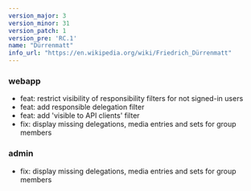 ```yaml
---
version_major: 3
version_minor: 31
version_patch: 1
version_pre: 'RC.1'
name: "Dürrenmatt"
info_url: "https://en.wikipedia.org/wiki/Friedrich_Dürrenmatt"
---
```


### webapp

- feat: restrict visibility of responsibility filters for not signed-in users
- feat: add responsible delegation filter
- feat: add 'visible to API clients' filter
- fix: display missing delegations, media entries and sets for group members

### admin

- fix: display missing delegations, media entries and sets for group members